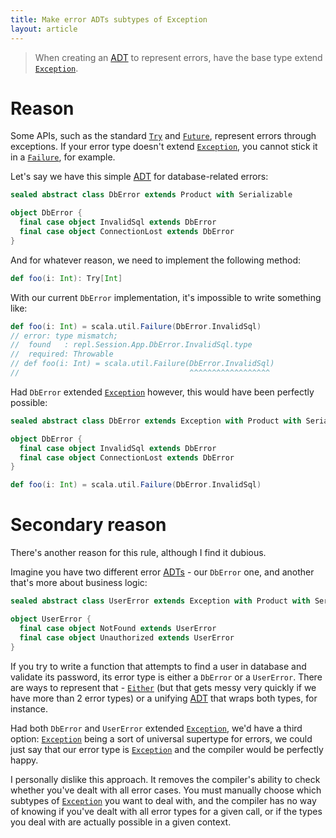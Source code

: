 ```yaml
---
title: Make error ADTs subtypes of Exception
layout: article
---
```


> When creating an [ADT] to represent errors, have the base type extend [`Exception`].

# Reason

Some APIs, such as the standard [`Try`] and [`Future`], represent errors through exceptions. If your error type doesn't extend [`Exception`], you cannot stick it in a [`Failure`], for example.

Let's say we have this simple [ADT] for database-related errors:

```scala
sealed abstract class DbError extends Product with Serializable

object DbError {
  final case object InvalidSql extends DbError
  final case object ConnectionLost extends DbError
}
```

And for whatever reason, we need to implement the following method:

```scala
def foo(i: Int): Try[Int]
```

With our current `DbError` implementation, it's impossible to write something like:

```scala
def foo(i: Int) = scala.util.Failure(DbError.InvalidSql)
// error: type mismatch;
//  found   : repl.Session.App.DbError.InvalidSql.type
//  required: Throwable
// def foo(i: Int) = scala.util.Failure(DbError.InvalidSql)
//                                      ^^^^^^^^^^^^^^^^^^
```

Had `DbError` extended [`Exception`] however, this would have been perfectly possible:

```scala
sealed abstract class DbError extends Exception with Product with Serializable

object DbError {
  final case object InvalidSql extends DbError
  final case object ConnectionLost extends DbError
}

def foo(i: Int) = scala.util.Failure(DbError.InvalidSql)
```

# Secondary reason

There's another reason for this rule, although I find it dubious.

Imagine you have two different error [ADTs][ADT] - our `DbError` one, and another that's more about business logic:

```scala
sealed abstract class UserError extends Exception with Product with Serializable

object UserError {
  final case object NotFound extends UserError
  final case object Unauthorized extends UserError
}
```

If you try to write a function that attempts to find a user in database and validate its password, its error type is either a `DbError` or a `UserError`. There are ways to represent that - [`Either`] (but that gets messy very quickly if we have more than 2 error types) or a unifying [ADT] that wraps both types, for instance.

Had both `DbError` and `UserError` extended [`Exception`], we'd have a third option: [`Exception`] being a sort of universal supertype for errors, we could just say that our error type is [`Exception`] and the compiler would be perfectly happy.

I personally dislike this approach. It removes the compiler's ability to check whether you've dealt with all error cases. You must manually choose which subtypes of [`Exception`] you want to deal with, and the compiler has no way of knowing if you've dealt with all error types for a given call, or if the types you deal with are actually possible in a given context.

[`Exception`]:https://docs.oracle.com/javase/8/docs/api/index.html?java/lang/Exception.html
[`Try`]:https://www.scala-lang.org/api/2.12.8/scala/util/Try.html
[`Future`]:https://www.scala-lang.org/api/2.12.8/scala/concurrent/Future.html
[`Failure`]:https://www.scala-lang.org/api/2.12.8/scala/util/Failure.html
[`Either`]:https://www.scala-lang.org/api/2.12.8/scala/util/Either.html
[ADT]:../definitions/adt.html

